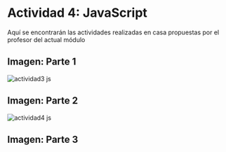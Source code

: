 
# Actividad 4: JavaScript

Aquí se encontrarán las actividades realizadas en casa propuestas por el profesor del actual módulo

## Imagen: Parte 1

![actividad3 js](https://user-images.githubusercontent.com/105325997/181157127-2a3a5bff-3264-4a49-a147-09d4a1c47661.png)


## Imagen: Parte 2

![actividad4 js](https://user-images.githubusercontent.com/105325997/181157140-a50e04c5-cdef-4fd4-b012-906a7f137fd5.png)


## Imagen: Parte 3


